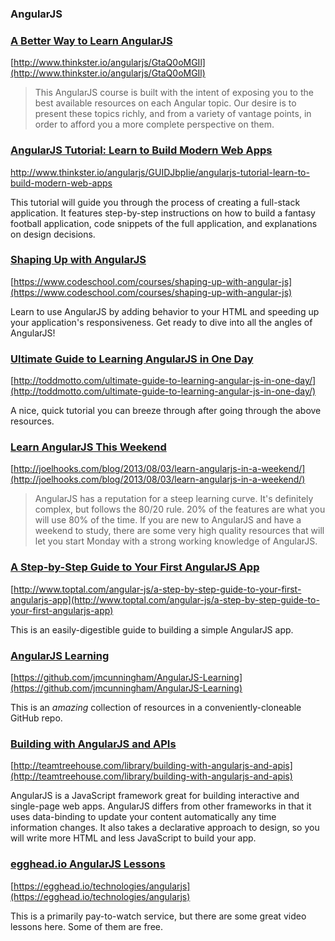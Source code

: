 ### AngularJS

### [A Better Way to Learn AngularJS](http://www.thinkster.io/angularjs/GtaQ0oMGIl)

[http://www.thinkster.io/angularjs/GtaQ0oMGIl](http://www.thinkster.io/angularjs/GtaQ0oMGIl)

>This AngularJS course is built with the intent of exposing you to the best available resources on each Angular topic. Our desire is to present these topics richly, and from a variety of vantage points, in order to afford you a more complete perspective on them.

### [AngularJS Tutorial: Learn to Build Modern Web Apps](http://www.thinkster.io/angularjs/GUIDJbpIie/angularjs-tutorial-learn-to-build-modern-web-apps)

[http://www.thinkster.io/angularjs/GUIDJbpIie/angularjs-tutorial-learn-to-build-modern-web-apps
](http://www.thinkster.io/angularjs/GUIDJbpIie/angularjs-tutorial-learn-to-build-modern-web-apps
)

This tutorial will guide you through the process of creating a full-stack application. It features step-by-step instructions on how to build a fantasy football application, code snippets of the full application, and explanations on design decisions.

### [Shaping Up with AngularJS](https://www.codeschool.com/courses/shaping-up-with-angular-js)

[https://www.codeschool.com/courses/shaping-up-with-angular-js](https://www.codeschool.com/courses/shaping-up-with-angular-js)

Learn to use AngularJS by adding behavior to your HTML and speeding up your application's responsiveness. Get ready to dive into all the angles of AngularJS!

### [Ultimate Guide to Learning AngularJS in One Day](http://toddmotto.com/ultimate-guide-to-learning-angular-js-in-one-day/)

[http://toddmotto.com/ultimate-guide-to-learning-angular-js-in-one-day/](http://toddmotto.com/ultimate-guide-to-learning-angular-js-in-one-day/)

A nice, quick tutorial you can breeze through after going through the above resources.

### [Learn AngularJS This Weekend](http://joelhooks.com/blog/2013/08/03/learn-angularjs-in-a-weekend/)

[http://joelhooks.com/blog/2013/08/03/learn-angularjs-in-a-weekend/](http://joelhooks.com/blog/2013/08/03/learn-angularjs-in-a-weekend/)

>AngularJS has a reputation for a steep learning curve. It's definitely complex, but follows the 80/20 rule. 20% of the features are what you will use 80% of the time. If you are new to AngularJS and have a weekend to study, there are some very high quality resources that will let you start Monday with a strong working knowledge of AngularJS.

### [A Step-by-Step Guide to Your First AngularJS App](http://www.toptal.com/angular-js/a-step-by-step-guide-to-your-first-angularjs-app)

[http://www.toptal.com/angular-js/a-step-by-step-guide-to-your-first-angularjs-app](http://www.toptal.com/angular-js/a-step-by-step-guide-to-your-first-angularjs-app)

This is an easily-digestible guide to building a simple AngularJS app.

### [AngularJS Learning](https://github.com/jmcunningham/AngularJS-Learning)

[https://github.com/jmcunningham/AngularJS-Learning](https://github.com/jmcunningham/AngularJS-Learning)

This is an *amazing* collection of resources in a conveniently-cloneable GitHub repo.

### [Building with AngularJS and APIs](http://teamtreehouse.com/library/building-with-angularjs-and-apis)

[http://teamtreehouse.com/library/building-with-angularjs-and-apis](http://teamtreehouse.com/library/building-with-angularjs-and-apis)

AngularJS is a JavaScript framework great for building interactive and single-page web apps. AngularJS differs from other frameworks in that it uses data-binding to update your content automatically any time information changes. It also takes a declarative approach to design, so you will write more HTML and less JavaScript to build your app.

### [egghead.io AngularJS Lessons](https://egghead.io/technologies/angularjs)

[https://egghead.io/technologies/angularjs](https://egghead.io/technologies/angularjs)

This is a primarily pay-to-watch service, but there are some great video lessons here. Some of them are free.
